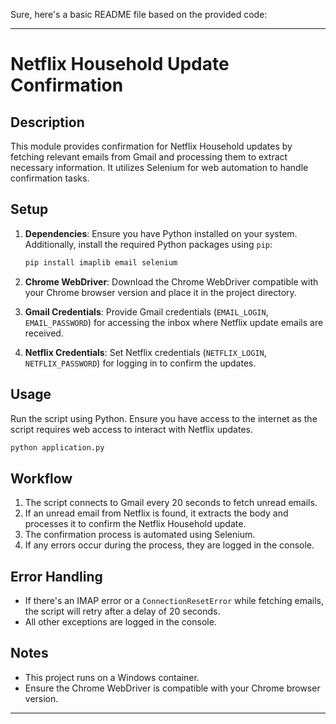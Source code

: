 Sure, here's a basic README file based on the provided code:

---

# Netflix Household Update Confirmation

## Description
This module provides confirmation for Netflix Household updates by fetching relevant emails from Gmail and processing them to extract necessary information. It utilizes Selenium for web automation to handle confirmation tasks.

## Setup
1. **Dependencies**: Ensure you have Python installed on your system. Additionally, install the required Python packages using `pip`:
    ```bash
    pip install imaplib email selenium
    ```
2. **Chrome WebDriver**: Download the Chrome WebDriver compatible with your Chrome browser version and place it in the project directory.

3. **Gmail Credentials**: Provide Gmail credentials (`EMAIL_LOGIN`, `EMAIL_PASSWORD`) for accessing the inbox where Netflix update emails are received.

4. **Netflix Credentials**: Set Netflix credentials (`NETFLIX_LOGIN`, `NETFLIX_PASSWORD`) for logging in to confirm the updates.

## Usage
Run the script using Python. Ensure you have access to the internet as the script requires web access to interact with Netflix updates.

```bash
python application.py
```

## Workflow
1. The script connects to Gmail every 20 seconds to fetch unread emails.
2. If an unread email from Netflix is found, it extracts the body and processes it to confirm the Netflix Household update.
3. The confirmation process is automated using Selenium.
4. If any errors occur during the process, they are logged in the console.

## Error Handling
- If there's an IMAP error or a `ConnectionResetError` while fetching emails, the script will retry after a delay of 20 seconds.
- All other exceptions are logged in the console.

## Notes
- This project runs on a Windows container.
- Ensure the Chrome WebDriver is compatible with your Chrome browser version.

---

